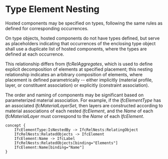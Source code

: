 Type Element Nesting
====================

Hosted components may be specified on types, following the same rules as defined for corresponding occurrences.

On type objects, hosted components do not have types defined, but serve as placeholders indicating that occurrences of the enclosing type object shall use a duplicate list of hosted components, where the types are defined at each occurrence.

This relationship differs from _IfcRelAggregates_, which is used to define explicit decomposition of elements at specified placement; this nesting relationship indicates an arbitrary composition of elements, where placement is defined parametrically -- either implicitly (material profile, layer, or constituent association) or explicitly (constraint association).

The order and naming of components may be significant based on parameterized material association. For example, if the _IfcElementType_ has an associated _IfcMaterialLayerSet_, then layers are constructed according to material associations of each nested _IfcElement_, and the _Name_ of each _IfcMaterialLayer_ must correspond to the _Name_ of each _IfcElement_.

```
concept {
    IfcElementType:IsNestedBy -> IfcRelNests:RelatingObject
    IfcRelNests:RelatedObjects -> IfcElement
    IfcElement:Name -> IfcLabel
    IfcRelNests:RelatedObjects[binding="Elements"]
    IfcElement:Name[binding="Name"]
}
```
